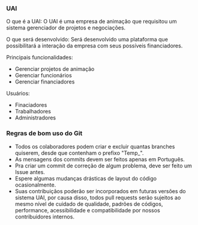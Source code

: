 ### UAI

O que é a UAI:
O UAI é uma empresa de animação que requisitou um sistema gerenciador de projetos e negociações.

O que será desenvolvido:
Será desenvolvido uma plataforma que possibilitará a interação da empresa com seus possíveis financiadores.

Principais funcionalidades:
- Gerenciar projetos de animação
- Gerenciar funcionários
- Gerenciar financiadores

Usuários:
- Finaciadores
- Trabalhadores
- Administradores

### Regras de bom uso do Git

- Todos os colaboradores podem criar e excluir quantas branches quiserem, desde que contenham o prefixo "Temp_".
- As mensagens dos commits devem ser feitos apenas em Português.
- Pra criar um commit de correção de algum problema, deve ser feito um Issue antes.
- Espere algumas mudanças drásticas de layout do código ocasionalmente.
- Suas contribuiçãos poderão ser incorporados em futuras versões do sistema UAI, por causa disso, todos pull requests serão sujeitos ao mesmo nível de cuidado de qualidade, padrões de códigos, performance, acessibilidade e compatibilidade por nossos contribuidores internos.
